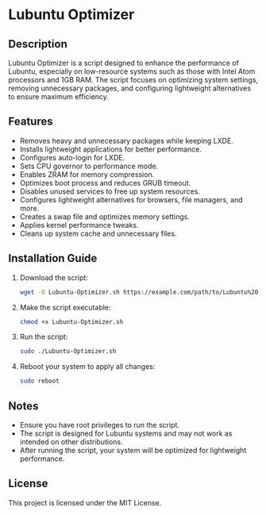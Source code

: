 # Lubuntu Optimizer

## Description
Lubuntu Optimizer is a script designed to enhance the performance of Lubuntu, especially on low-resource systems such as those with Intel Atom processors and 1GB RAM. The script focuses on optimizing system settings, removing unnecessary packages, and configuring lightweight alternatives to ensure maximum efficiency.

## Features
- Removes heavy and unnecessary packages while keeping LXDE.
- Installs lightweight applications for better performance.
- Configures auto-login for LXDE.
- Sets CPU governor to performance mode.
- Enables ZRAM for memory compression.
- Optimizes boot process and reduces GRUB timeout.
- Disables unused services to free up system resources.
- Configures lightweight alternatives for browsers, file managers, and more.
- Creates a swap file and optimizes memory settings.
- Applies kernel performance tweaks.
- Cleans up system cache and unnecessary files.

## Installation Guide
1. Download the script:
   ```bash
   wget -O Lubuntu-Optimizer.sh https://example.com/path/to/Lubuntu%20Optimizer.sh
   ```

2. Make the script executable:
   ```bash
   chmod +x Lubuntu-Optimizer.sh
   ```

3. Run the script:
   ```bash
   sudo ./Lubuntu-Optimizer.sh
   ```

4. Reboot your system to apply all changes:
   ```bash
   sudo reboot
   ```

## Notes
- Ensure you have root privileges to run the script.
- The script is designed for Lubuntu systems and may not work as intended on other distributions.
- After running the script, your system will be optimized for lightweight performance.

## License
This project is licensed under the MIT License.
